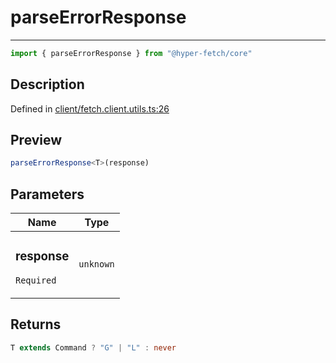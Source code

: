 

# parseErrorResponse

<div class="api-docs__separator" data-reactroot="">

---

</div><div class="api-docs__import" data-reactroot="">

```ts
import { parseErrorResponse } from "@hyper-fetch/core"
```

</div><div class="api-docs__section">

## Description

</div><div class="api-docs__description"><span class="api-docs__do-not-parse">



</span></div><p class="api-docs__definition">

Defined in [client/fetch.client.utils.ts:26](https://github.com/BetterTyped/hyper-fetch/blob/a5ae46b5/packages/core/src/client/fetch.client.utils.ts#L26)

</p><div class="api-docs__section">

## Preview

</div><div class="api-docs__preview fn">

```ts
parseErrorResponse<T>(response)
```

</div><div class="api-docs__section">

## Parameters

</div><div class="api-docs__parameters"><table><thead><tr><th>Name</th><th>Type</th></tr></thead><tbody><tr param-data="response"><td class="api-docs__param-name required">

### response 

`Required`

</td><td class="api-docs__param-type">

`unknown`

</td></tr></tbody></table></div><div class="api-docs__section">

## Returns

</div><div class="api-docs__returns">

```ts
T extends Command ? "G" | "L" : never
```

</div>